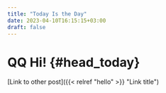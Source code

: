 ```yaml
---
title: "Today Is the Day"
date: 2023-04-10T16:15:15+03:00
draft: false
---
```

# QQ Hi! {#head_today}

[Link to other post]({{< relref "hello" >}} "Link title")
